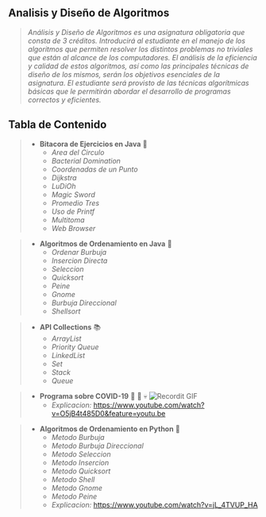 ## Analisis y Diseño de Algoritmos 
>_Análisis y Diseño de Algoritmos es una asignatura obligatoria que consta de 3 créditos. Introducirá al estudiante en el manejo de los algoritmos que permiten resolver los distintos problemas no triviales que están al alcance de los computadores. El análisis de la eficiencia y calidad de estos algoritmos, así como las principales técnicas de diseño de los mismos, serán los objetivos esenciales de la asignatura. El estudiante será provisto de las técnicas algorítmicas básicas que le permitirán abordar el desarrollo de programas correctos y eficientes._

## Tabla de Contenido
> * **Bitacora de Ejercicios en Java** 📑
>   * _Area del Circulo_
>   * _Bacterial Domination_
>   * _Coordenadas de un Punto_
>   * _Dijkstra_
>   * _LuDiOh_
>   * _Magic Sword_
>   * _Promedio Tres_
>   * _Uso de Printf_
>   * _Multitoma_
>   * _Web Browser_

> * **Algoritmos de Ordenamiento en Java** 📁
>   * _Ordenar Burbuja_
>   * _Insercion Directa_
>   * _Seleccion_
>   * _Quicksort_
>   * _Peine_
>   * _Gnome_
>   * _Burbuja Direccional_
>   * _Shellsort_

> * **API Collections** 📚
>   * _ArrayList_
>   * _Priority Queue_
>   * _LinkedList_
>   * _Set_
>   * _Stack_
>   * _Queue_

> * **Programa sobre COVID-19** 🦇 💩 💀
![Recordit GIF](https://media.giphy.com/media/IhUkEihTpf8FFMssng/giphy.gif)
>   * _Explicacion:_ https://www.youtube.com/watch?v=O5jB4t485D0&feature=youtu.be

> * **Algoritmos de Ordenamiento en Python** 🐍
>   * _Metodo Burbuja_
>   * _Metodo Burbuja Direccional_
>   * _Metodo Seleccion_
>   * _Metodo Insercion_
>   * _Metodo Quicksort_
>   * _Metodo Shell_
>   * _Metodo Gnome_
>   * _Metodo Peine_
>   * _Explicacion:_ https://www.youtube.com/watch?v=jL_4TVUP_HA
